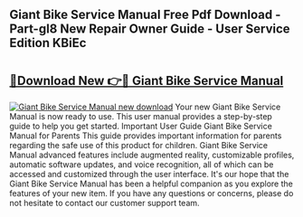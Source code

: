 ## Giant Bike Service Manual Free Pdf Download - Part-gI8 New Repair Owner Guide - User Service Edition KBiEc

# <h2><a href="http://cf12824.oget.top/?id=Giant+Bike+Service+Manual">🔗Download New 👉🔴 Giant Bike Service Manual</a></h2>

[![Giant Bike Service Manual new download](https://i.imgur.com/5g1atiW.png)](http://cf12824.oget.top/?id=Giant+Bike+Service+Manual)
Your new Giant Bike Service Manual is now ready to use. This user manual provides a step-by-step guide to help you get started. Important User Guide Giant Bike Service Manual for Parents This guide provides important information for parents regarding the safe use of this product for children. Giant Bike Service Manual advanced features include augmented reality, customizable profiles, automatic software updates, and voice recognition, all of which can be accessed and customized through the user interface. It's our hope that the Giant Bike Service Manual has been a helpful companion as you explore the features of your new item. If you have any questions or concerns, please do not hesitate to contact our customer support team.
